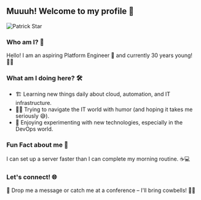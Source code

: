 ## Muuuh! Welcome to my profile 🐄

![Patrick Star](https://upload.wikimedia.org/wikipedia/en/6/6e/Patrick_Star.png)

### Who am I? 🤔

Hello! I am an aspiring Platform Engineer 🚀 and currently 30 years young! 🧑‍💻

### What am I doing here? 🛠️
- 🏗️ Learning new things daily about cloud, automation, and IT infrastructure.
- 🧑‍🏫 Trying to navigate the IT world with humor (and hoping it takes me seriously 😅).
- 🤖 Enjoying experimenting with new technologies, especially in the DevOps world.

### Fun Fact about me 🧐
I can set up a server faster than I can complete my morning routine. ☕💻

### Let's connect! 🌐
📩 Drop me a message or catch me at a conference – I'll bring cowbells! 🔔🐄
